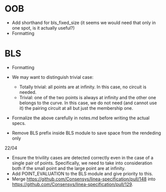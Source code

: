 # OOB

- Add shorthand for bls_fixed_size (it seems we would need that only in one spot, is it actually useful?)
- Formatting

# BLS

- Formatting

- We may want to distinguish trivial case:
    - Totally trivial: all points are at infinity. In this case, no circuit is needed.
    - Trivial: one of the two points is always at infinity and the other one belongs to the curve. In this case, we do not need (and cannot use it) the pairing circuit at all but just the membership one.
- Formalize the above carefully in notes.md before writing the actual specs.

- Remove BLS prefix inside BLS module to save space from the rendeding only

22/04

- Ensure the trivility cases are detected correctly even in the case of a single pair of points. Specifically, we need to take into consideration both if the small point and the large point are at infinity.
- Add POINT_EVALUATION to the BLS module and give priority to this.
- Merge https://github.com/Consensys/linea-specification/pull/148 into https://github.com/Consensys/linea-specification/pull/129.